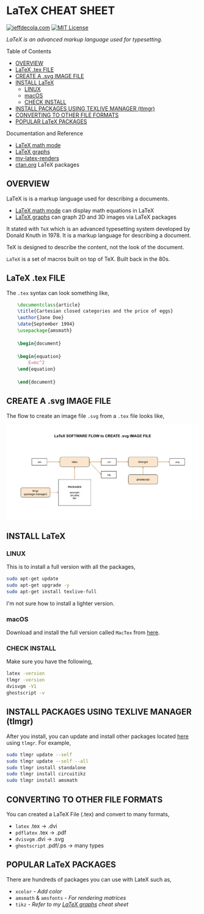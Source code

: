 # LaTeX CHEAT SHEET

[![jeffdecola.com](https://img.shields.io/badge/website-jeffdecola.com-blue)](https://jeffdecola.com)
[![MIT License](https://img.shields.io/:license-mit-blue.svg)](https://jeffdecola.mit-license.org)

_LaTeX is an advanced markup language used for typesetting._

Table of Contents

* [OVERVIEW](https://github.com/JeffDeCola/my-cheat-sheets/tree/master/software/development/languages/latex-cheat-sheet#overview)
* [LaTeX .tex FILE](https://github.com/JeffDeCola/my-cheat-sheets/tree/master/software/development/languages/latex-cheat-sheet#latex-tex-file)
* [CREATE A .svg IMAGE FILE](https://github.com/JeffDeCola/my-cheat-sheets/tree/master/software/development/languages/latex-cheat-sheet#create-a-svg-image-file)
* [INSTALL LaTeX](https://github.com/JeffDeCola/my-cheat-sheets/tree/master/software/development/languages/latex-cheat-sheet#install-latex)
  * [LINUX](https://github.com/JeffDeCola/my-cheat-sheets/tree/master/software/development/languages/latex-cheat-sheet#linux)
  * [macOS](https://github.com/JeffDeCola/my-cheat-sheets/tree/master/software/development/languages/latex-cheat-sheet#macos)
  * [CHECK INSTALL](https://github.com/JeffDeCola/my-cheat-sheets/tree/master/software/development/languages/latex-cheat-sheet#check-install)
* [INSTALL PACKAGES USING TEXLIVE MANAGER (tlmgr)](https://github.com/JeffDeCola/my-cheat-sheets/tree/master/software/development/languages/latex-cheat-sheet#install-packages-using-texlive-manager-tlmgr)
* [CONVERTING TO OTHER FILE FORMATS](https://github.com/JeffDeCola/my-cheat-sheets/tree/master/software/development/languages/latex-cheat-sheet#converting-to-other-file-formats)
* [POPULAR LaTeX PACKAGES](https://github.com/JeffDeCola/my-cheat-sheets/tree/master/software/development/languages/latex-cheat-sheet#popular-latex-packages)

Documentation and Reference

* [LaTeX math mode](https://github.com/JeffDeCola/my-cheat-sheets/tree/master/software/development/languages/latex-cheat-sheet/latex-math-mode.md)
* [LaTeX graphs](https://github.com/JeffDeCola/my-cheat-sheets/tree/master/software/development/languages/latex-cheat-sheet/latex-graphs.md)
* [my-latex-renders](https://github.com/JeffDeCola/my-latex-renders)
* [ctan.org](https://ctan.org/) LaTeX packages

## OVERVIEW

LaTeX is is a markup language used for describing a documents.

* [LaTeX math mode](https://github.com/JeffDeCola/my-cheat-sheets/tree/master/software/development/languages/latex-cheat-sheet/latex-math-mode.md)
can display math equations in LaTeX
* [LaTeX graphs](https://github.com/JeffDeCola/my-cheat-sheets/tree/master/software/development/languages/latex-cheat-sheet/latex-graphs.md)
can graph 2D and 3D images via LaTeX packages

It stated with `TeX` which is an advanced typesetting system
developed by Donald Knuth in 1978. It is a markup language
for describing a document.

TeX is designed to describe the content, not the look of the document.

`LaTeX` is a set of macros built on top of TeX. Built back in the 80s.

## LaTeX .tex FILE

The `.tex` syntax can look something like,

```latex
    \documentclass{article}
    \title{Cartesian closed categories and the price of eggs}
    \author{Jane Doe}
    \date{September 1994}
    \usepackage{amsmath}

    \begin{document}

    \begin{equation}
        E=mc^2
    \end{equation}

    \end{document}
```

## CREATE A .svg IMAGE FILE

The flow to create an image file `.svg` from a `.tex` file looks like,

![IMAGE - latex-software-flow-to-create-svg-image-file - IMAGE](../../../../docs/pics/software/development/latex-software-flow-to-create-svg-image-file.svg)

## INSTALL LaTeX

### LINUX

This is to install a full version with all the packages,

```bash
sudo apt-get update
sudo apt-get upgrade -y
sudo apt-get install texlive-full
```

I'm not sure how to install a lighter version.

### macOS

Download and install the full version called `MacTex` from
[here](http://tug.org/mactex/mactex-download.html).

### CHECK INSTALL

Make sure you have the following,

```bash
latex -version
tlmgr -version
dvisvgm -V1
ghostscript -v
```

## INSTALL PACKAGES USING TEXLIVE MANAGER (tlmgr)

After you install, you can update and install other packages located
[here](https://ctan.org/)
using `tlmgr`. For example,

```bash
sudo tlmgr update --self
sudo tlmgr update --self --all
sudo tlmgr install standalone
sudo tlmgr install circuitikz
sudo tlmgr install amsmath
```

## CONVERTING TO OTHER FILE FORMATS

You can created a LaTeX File (.tex) and convert to many formats,

* `latex` .tex -> .dvi
* `pdflatex` .tex -> .pdf
* `dvisvgm` .dvi -> .svg
* `ghostscript` .pdf/.ps -> many types

## POPULAR LaTeX PACKAGES

There are hundreds of packages you can use with LateX such as,

* `xcolor` - _Add color_
* `amsmath` & `amsfonts` - _For rendering matrices_
* `tikz` - _Refer to my
  [LaTeX graphs](https://github.com/JeffDeCola/my-cheat-sheets/tree/master/software/development/languages/latex-cheat-sheet/latex-graphs.md)
  cheat sheet_
